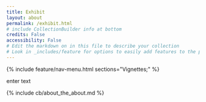 ```yaml
---
title: Exhibit
layout: about
permalink: /exhibit.html
# include CollectionBuilder info at bottom
credits: False
accessibility: False
# Edit the markdown on in this file to describe your collection
# Look in _includes/feature for options to easily add features to the page
---
```



{% include feature/nav-menu.html sections="Vignettes;" %}

enter text

{% include cb/about_the_about.md %} 
